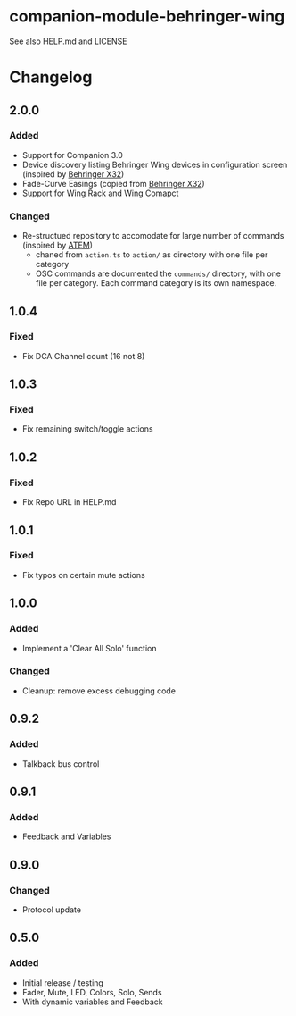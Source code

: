 # companion-module-behringer-wing
See also HELP.md and LICENSE


# Changelog

## 2.0.0

### Added
- Support for Companion 3.0
- Device discovery listing Behringer Wing devices in configuration screen (inspired by [Behringer X32](https://github.com/bitfocus/companion-module-behringer-x32/tree/master))
- Fade-Curve Easings (copied from [Behringer X32](https://github.com/bitfocus/companion-module-behringer-x32/tree/master))
- Support for Wing Rack and Wing Comapct

### Changed
- Re-structued repository to accomodate for large number of commands (inspired by [ATEM](https://github.com/bitfocus/companion-module-bmd-atem))
    - chaned from `action.ts` to `action/` as directory with one file per category
    - OSC commands are documented the `commands/` directory, with one file per category. Each command category is its own namespace.

## 1.0.4

### Fixed
- Fix DCA Channel count (16 not 8)

## 1.0.3

### Fixed
- Fix remaining switch/toggle actions

## 1.0.2

### Fixed
- Fix Repo URL in HELP.md

## 1.0.1

### Fixed
- Fix typos on certain mute actions

## 1.0.0

### Added
- Implement a 'Clear All Solo' function

### Changed
- Cleanup: remove excess debugging code

## 0.9.2
### Added
- Talkback bus control

## 0.9.1
### Added
- Feedback and Variables

## 0.9.0
### Changed
- Protocol update

## 0.5.0
### Added
- Initial release / testing
- Fader, Mute, LED, Colors, Solo, Sends
- With dynamic variables and Feedback